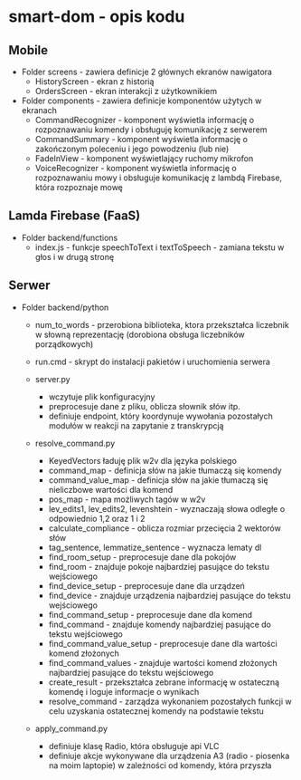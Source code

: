 # smart-dom - opis kodu

## Mobile
* Folder screens - zawiera definicje 2 głównych ekranów nawigatora
  * HistoryScreen - ekran z historią
  * OrdersScreen - ekran interakcji z użytkownikiem
* Folder components - zawiera definicje komponentów użytych w ekranach
  * CommandRecognizer - komponent wyświetla informację o rozpoznawaniu komendy i obsługuję komunikację z serwerem
  * CommandSummary - komponent wyświetla informację o zakończonym poleceniu i jego powodzeniu (lub nie)
  * FadeInView - komponent wyświetlający ruchomy mikrofon
  * VoiceRecognizer - komponent wyświetla informację o rozpoznawaniu mowy i obsługuje komunikację z lambdą Firebase, która rozpoznaje mowę

## Lamda Firebase (FaaS)
* Folder backend/functions
  * index.js - funkcje speechToText i textToSpeech - zamiana tekstu w głos i w drugą stronę

## Serwer
* Folder backend/python
  * num_to_words - przerobiona biblioteka, ktora przekształca liczebnik w słowną reprezentację (dorobiona obsługa liczebników porządkowych)
  * run.cmd - skrypt do instalacji pakietów i uruchomienia serwera
  * server.py
    * wczytuje plik konfiguracyjny
    * preprocesuje dane z pliku, oblicza słownik słów itp.
    * definiuje endpoint, który koordynuje wywołania pozostałych modułów w reakcji na zapytanie z transkrypcją
  * resolve_command.py
    * KeyedVectors ładuję plik w2v dla języka polskiego
    * command_map - definicja słów na jakie tłumaczą się komendy
    * command_value_map - definicja słów na jakie tłumaczą się nieliczbowe wartości dla komend
    * pos_map - mapa możliwych tagów w w2v
    * lev_edits1, lev_edits2, levenshtein - wyznaczają słowa odległe o odpowiednio 1,2 oraz 1 i 2
    * calculate_compliance - oblicza rozmiar przecięcia 2 wektorów słów
    * tag_sentence, lemmatize_sentence - wyznacza lematy dl
    * find_room_setup - preprocesuje dane dla pokojów
    * find_room - znajduje pokoje najbardziej pasujące do tekstu wejściowego
    * find_device_setup - preprocesuje dane dla urządzeń
    * find_device - znajduje urządzenia najbardziej pasujące do tekstu wejściowego
    * find_command_setup - preprocesuje dane dla komend
    * find_command - znajduje komendy najbardziej pasujące do tekstu wejściowego
    * find_command_value_setup - preprocesuje dane dla wartości komend złożonych
    * find_command_values - znajduje wartości komend złożonych najbardziej pasujące do tekstu wejściowego
    * create_result - przekształca zebrane informację w ostateczną komendę i loguje informacje o wynikach
    * resolve_command - zarządza wykonaniem pozostałych funkcji w celu uzyskania ostatecznej komendy na podstawie tekstu
    
  * apply_command.py
    * definiuje klasę Radio, która obsługuje api VLC
    * definiuje akcje wykonywane dla urządzenia A3 (radio - piosenka na moim laptopie) w zależności od komendy, która przyszła
